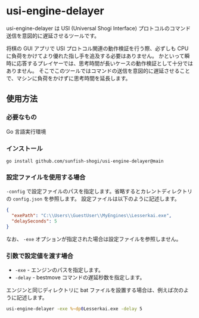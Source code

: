 # usi-engine-delayer

usi-engine-delayer は USI (Universal Shogi Interface) プロトコルのコマンド送信を意図的に遅延させるツールです。

将棋の GUI アプリで USI プロトコル関連の動作検証を行う際、必ずしも CPU に負荷をかけてより優れた指し手を追及する必要はありません。
かといって瞬時に応答するプレイヤーでは、思考時間が長いケースの動作検証として十分ではありません。
そこでこのツールではコマンドの送信を意図的に遅延させることで、マシンに負荷をかけずに思考時間を延長します。

## 使用方法

### 必要なもの

Go 言語実行環境

### インストール

```
go install github.com/sunfish-shogi/usi-engine-delayer@main
```

### 設定ファイルを使用する場合

`-config` で設定ファイルのパスを指定します。省略するとカレントディレクトリの `config.json` を参照します。
設定ファイルは以下のように記述します。

```json
{
  "exePath": "C:\\Users\\GuestUser\\MyEngines\\Lesserkai.exe",
  "delaySeconds": 5
}
```

なお、 `-exe` オプションが指定された場合は設定ファイルを参照しません。

### 引数で設定値を渡す場合

- `-exe` - エンジンのパスを指定します。
- `-delay` - bestmove コマンドの遅延秒数を指定します。

エンジンと同じディレクトリに bat ファイルを設置する場合は、例えば次のように記述します。

```bat
usi-engine-delayer -exe %~dp0Lesserkai.exe -delay 5
```
